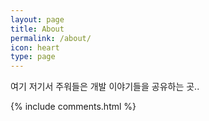 ```yaml
---
layout: page
title: About
permalink: /about/
icon: heart
type: page
---
```


여기 저기서 주워들은 개발 이야기들을 공유하는 곳..


{% include comments.html %}
